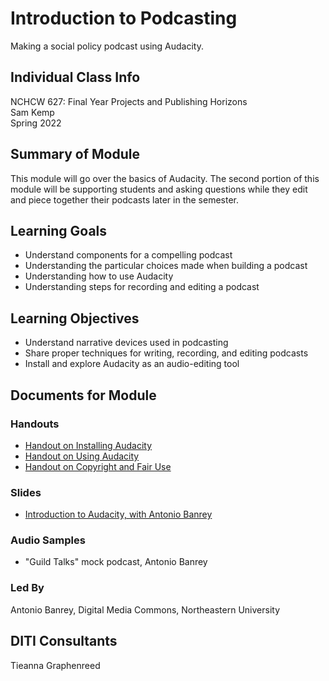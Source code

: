# Introduction to Podcasting
Making a social policy podcast using Audacity.

## Individual Class Info
NCHCW 627: Final Year Projects and Publishing Horizons
<br>
Sam Kemp
<br>
Spring 2022
<br>


## Summary of Module
This module will go over the basics of Audacity. The second portion of this module will be supporting students and asking questions while they edit and piece together their podcasts later in the semester.

## Learning Goals
- Understand components for a compelling podcast
- Understanding the particular choices made when building a podcast
- Understanding how to use Audacity
- Understanding steps for recording and editing a podcast

## Learning Objectives
- Understand narrative devices used in podcasting
- Share proper techniques for writing, recording, and editing podcasts
- Install and explore Audacity as an audio-editing tool

## Documents for Module

### Handouts
- [Handout on Installing Audacity](https://github.com/NULabNortheastern/digitalassignmentshowcase/blob/master/podcasting/final_yr_projects_and_publishing-spring2022-kemp/handout-install_audacity.pdf)
- [Handout on Using Audacity](https://github.com/NULabNortheastern/digitalassignmentshowcase/blob/master/podcasting/final_yr_projects_and_publishing-spring2022-kemp/handout-intro_to_audacity.pdf)
- [Handout on Copyright and Fair Use](https://github.com/NULabNortheastern/digitalassignmentshowcase/blob/master/podcasting/final_yr_projects_and_publishing-spring2022-kemp/Copyright-fair-use-handout.pdf)

### Slides
- [Introduction to Audacity, with Antonio Banrey](https://github.com/NULabNortheastern/digitalassignmentshowcase/blob/master/podcasting/final_yr_projects_and_publishing-spring2022-kemp/Banrey%20Intro%20to%20Podcasting%20Slides.pptx.pdf)

### Audio Samples
- "Guild Talks" mock podcast, Antonio Banrey 


### Led By
Antonio Banrey, Digital Media Commons, Northeastern University
## DITI Consultants
Tieanna Graphenreed
